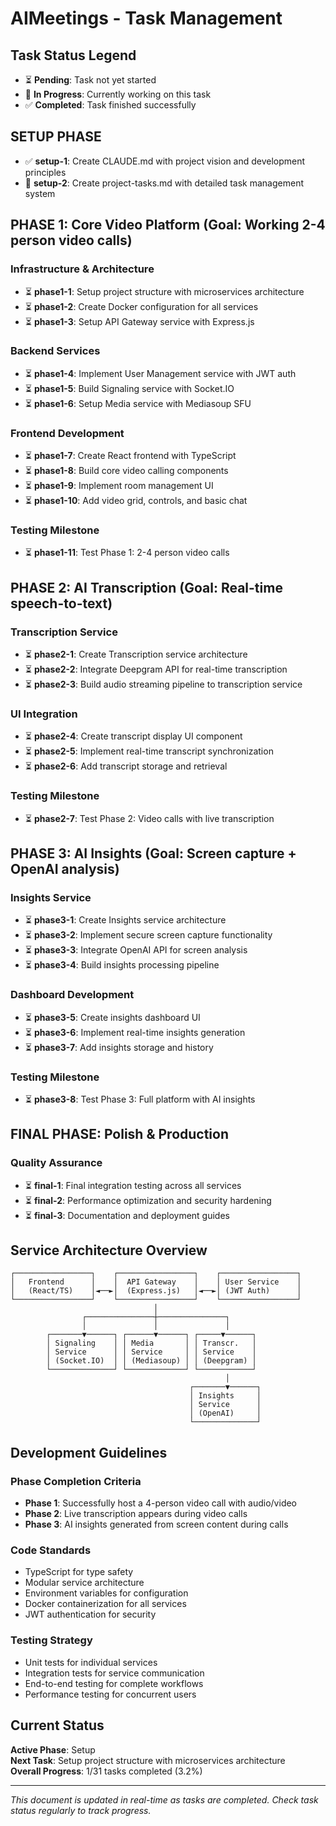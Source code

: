 # AIMeetings - Task Management

## Task Status Legend
- ⏳ **Pending**: Task not yet started
- 🔄 **In Progress**: Currently working on this task
- ✅ **Completed**: Task finished successfully

## SETUP PHASE
- ✅ **setup-1**: Create CLAUDE.md with project vision and development principles
- 🔄 **setup-2**: Create project-tasks.md with detailed task management system

## PHASE 1: Core Video Platform (Goal: Working 2-4 person video calls)

### Infrastructure & Architecture
- ⏳ **phase1-1**: Setup project structure with microservices architecture
- ⏳ **phase1-2**: Create Docker configuration for all services
- ⏳ **phase1-3**: Setup API Gateway service with Express.js

### Backend Services
- ⏳ **phase1-4**: Implement User Management service with JWT auth
- ⏳ **phase1-5**: Build Signaling service with Socket.IO
- ⏳ **phase1-6**: Setup Media service with Mediasoup SFU

### Frontend Development
- ⏳ **phase1-7**: Create React frontend with TypeScript
- ⏳ **phase1-8**: Build core video calling components
- ⏳ **phase1-9**: Implement room management UI
- ⏳ **phase1-10**: Add video grid, controls, and basic chat

### Testing Milestone
- ⏳ **phase1-11**: Test Phase 1: 2-4 person video calls

## PHASE 2: AI Transcription (Goal: Real-time speech-to-text)

### Transcription Service
- ⏳ **phase2-1**: Create Transcription service architecture
- ⏳ **phase2-2**: Integrate Deepgram API for real-time transcription
- ⏳ **phase2-3**: Build audio streaming pipeline to transcription service

### UI Integration
- ⏳ **phase2-4**: Create transcript display UI component
- ⏳ **phase2-5**: Implement real-time transcript synchronization
- ⏳ **phase2-6**: Add transcript storage and retrieval

### Testing Milestone
- ⏳ **phase2-7**: Test Phase 2: Video calls with live transcription

## PHASE 3: AI Insights (Goal: Screen capture + OpenAI analysis)

### Insights Service
- ⏳ **phase3-1**: Create Insights service architecture
- ⏳ **phase3-2**: Implement secure screen capture functionality
- ⏳ **phase3-3**: Integrate OpenAI API for screen analysis
- ⏳ **phase3-4**: Build insights processing pipeline

### Dashboard Development
- ⏳ **phase3-5**: Create insights dashboard UI
- ⏳ **phase3-6**: Implement real-time insights generation
- ⏳ **phase3-7**: Add insights storage and history

### Testing Milestone
- ⏳ **phase3-8**: Test Phase 3: Full platform with AI insights

## FINAL PHASE: Polish & Production

### Quality Assurance
- ⏳ **final-1**: Final integration testing across all services
- ⏳ **final-2**: Performance optimization and security hardening
- ⏳ **final-3**: Documentation and deployment guides

## Service Architecture Overview

```
┌─────────────────┐    ┌─────────────────┐    ┌─────────────────┐
│   Frontend      │    │  API Gateway    │    │ User Service    │
│   (React/TS)    │◄──►│  (Express.js)   │◄──►│ (JWT Auth)      │
└─────────────────┘    └─────────────────┘    └─────────────────┘
                                │
                ┌───────────────┼───────────────┐
                │               │               │
        ┌───────▼──────┐ ┌──────▼──────┐ ┌─────▼──────┐
        │ Signaling    │ │ Media       │ │ Transcr.   │
        │ Service      │ │ Service     │ │ Service    │
        │ (Socket.IO)  │ │ (Mediasoup) │ │ (Deepgram) │
        └──────────────┘ └─────────────┘ └────────────┘
                                                │
                                        ┌───────▼──────┐
                                        │ Insights     │
                                        │ Service      │
                                        │ (OpenAI)     │
                                        └──────────────┘
```

## Development Guidelines

### Phase Completion Criteria
- **Phase 1**: Successfully host a 4-person video call with audio/video
- **Phase 2**: Live transcription appears during video calls
- **Phase 3**: AI insights generated from screen content during calls

### Code Standards
- TypeScript for type safety
- Modular service architecture
- Environment variables for configuration
- Docker containerization for all services
- JWT authentication for security

### Testing Strategy
- Unit tests for individual services
- Integration tests for service communication
- End-to-end testing for complete workflows
- Performance testing for concurrent users

## Current Status
**Active Phase**: Setup  
**Next Task**: Setup project structure with microservices architecture  
**Overall Progress**: 1/31 tasks completed (3.2%)

---

*This document is updated in real-time as tasks are completed. Check task status regularly to track progress.*
